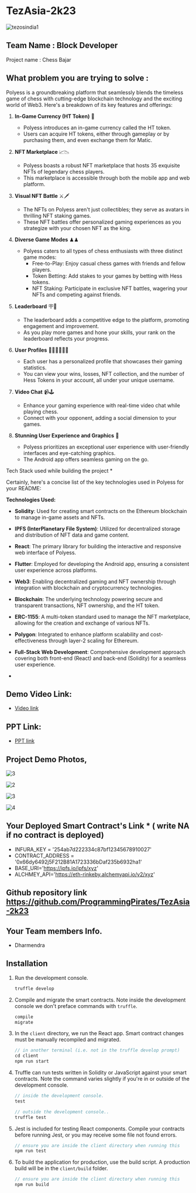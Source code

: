 # TezAsia-2k23

![tezosindia1](https://github.com/TauqeerAhmad5201/TezAsia-2k23/assets/68806440/735f95af-4a62-4095-bdbd-c9fe4f4c57b1)

## Team Name  : Block Developer

Project name : Chess Bajar
 

## What problem you are trying to solve  : 

Polyess is a groundbreaking platform that seamlessly blends the timeless game of chess with cutting-edge blockchain technology and the exciting world of Web3. Here's a breakdown of its key features and offerings:

1. **In-Game Currency (HT Token)** 💸
   - Polyess introduces an in-game currency called the HT token.
   - Users can acquire HT tokens, either through gameplay or by purchasing them, and even exchange them for Matic.

2. **NFT Marketplace** 📈📉
   - Polyess boasts a robust NFT marketplace that hosts 35 exquisite NFTs of legendary chess players.
   - This marketplace is accessible through both the mobile app and web platform.

3. **Visual NFT Battle** ⚔️🗡
   - The NFTs on Polyess aren't just collectibles; they serve as avatars in thrilling NFT staking games.
   - These NFT battles offer personalized gaming experiences as you strategize with your chosen NFT as the king.

4. **Diverse Game Modes** ♟♟
   - Polyess caters to all types of chess enthusiasts with three distinct game modes:
     - Free-to-Play: Enjoy casual chess games with friends and fellow players.
     - Token Betting: Add stakes to your games by betting with Hess tokens.
     - NFT Staking: Participate in exclusive NFT battles, wagering your NFTs and competing against friends.

5. **Leaderboard** 🪧🎯
   - The leaderboard adds a competitive edge to the platform, promoting engagement and improvement.
   - As you play more games and hone your skills, your rank on the leaderboard reflects your progress.

6. **User Profiles** 👨🏼‍⚕️🧑🏽‍🎓
   - Each user has a personalized profile that showcases their gaming statistics.
   - You can view your wins, losses, NFT collection, and the number of Hess Tokens in your account, all under your unique username.

7. **Video Chat** 📹🕹
   - Enhance your gaming experience with real-time video chat while playing chess.
   - Connect with your opponent, adding a social dimension to your games.

8. **Stunning User Experience and Graphics** 🌟
   - Polyess prioritizes an exceptional user experience with user-friendly interfaces and eye-catching graphics.
   - The Android app offers seamless gaming on the go.

Tech Stack used while building the project * 

Certainly, here's a concise list of the key technologies used in Polyess for your README:

**Technologies Used:**

- **Solidity**: Used for creating smart contracts on the Ethereum blockchain to manage in-game assets and NFTs.

- **IPFS (InterPlanetary File System)**: Utilized for decentralized storage and distribution of NFT data and game content.

- **React**: The primary library for building the interactive and responsive web interface of Polyess.

- **Flutter**: Employed for developing the Android app, ensuring a consistent user experience across platforms.

- **Web3**: Enabling decentralized gaming and NFT ownership through integration with blockchain and cryptocurrency technologies.

- **Blockchain**: The underlying technology powering secure and transparent transactions, NFT ownership, and the HT token.

- **ERC-1155**: A multi-token standard used to manage the NFT marketplace, allowing for the creation and exchange of various NFTs.

- **Polygon**: Integrated to enhance platform scalability and cost-effectiveness through layer-2 scaling for Ethereum.

- **Full-Stack Web Development**: Comprehensive development approach covering both front-end (React) and back-end (Solidity) for a seamless user experience.
- 
## Demo Video Link:
 * <a href="https://www.canva.com/design/DAFtGElfoDo/35xtWWO86FUvhRhpamU4pQ/watch?utm_content=DAFtGElfoDo&utm_campaign=share_your_design&utm_medium=link&utm_source=shareyourdesignpanel">Video link</a>

 ## PPT Link:
 * <a href="https://www.canva.com/design/DAFtAqQBeoo/3DjXImN4X-JaROHlCnOhFQ/view?utm_content=DAFtAqQBeoo&utm_campaign=designshare&utm_medium=link&utm_source=publishsharelink">PPT link</a>
 
## Project Demo Photos,

![3](https://github.com/ProgrammingPirates/TezAsia-2k23/assets/78801686/0fb85a5a-37f1-43ec-a9c5-df56dd84a7fc)

![2](https://github.com/ProgrammingPirates/TezAsia-2k23/assets/78801686/470253bd-88a8-474c-8462-d22f2241ce4a)

![3](https://github.com/ProgrammingPirates/TezAsia-2k23/assets/78801686/fb0118a5-7808-4e76-a08f-a780bc2eb960)


![4](https://github.com/ProgrammingPirates/TezAsia-2k23/assets/78801686/49dcc9bb-c8af-49f3-90dc-692175180c18)



 
## Your Deployed Smart Contract's Link * ( write NA if no contract is deployed)

- INFURA_KEY = '254ab7d222334c87bf12345678910027'
- CONTRACT_ADDRESS = '0x66dy6492j5F212B81A1723336bDaf235b6932ha1'
- BASE_URI='https://ipfs.io/ipfs/xyz'
- ALCHMEY_API='https://eth-rinkeby.alchemyapi.io/v2/xyz'

## Github repository link  https://github.com/ProgrammingPirates/TezAsia-2k23



## Your Team members Info.

- Dharmendra



## Installation


1. Run the development console.
    ```javascript
    truffle develop
    ```

2. Compile and migrate the smart contracts. Note inside the development console we don't preface commands with `truffle`.
    ```javascript
    compile
    migrate
    ```

3. In the `client` directory, we run the React app. Smart contract changes must be manually recompiled and migrated.
    ```javascript
    // in another terminal (i.e. not in the truffle develop prompt)
    cd client
    npm run start
    ```

4. Truffle can run tests written in Solidity or JavaScript against your smart contracts. Note the command varies slightly if you're in or outside of the development console.
    ```javascript
    // inside the development console.
    test

    // outside the development console..
    truffle test
    ```

5. Jest is included for testing React components. Compile your contracts before running Jest, or you may receive some file not found errors.
    ```javascript
    // ensure you are inside the client directory when running this
    npm run test
    ```

6. To build the application for production, use the build script. A production build will be in the `client/build` folder.
    ```javascript
    // ensure you are inside the client directory when running this
    npm run build
    ```

